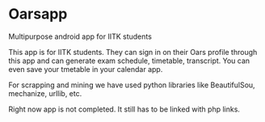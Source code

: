 # Oarsapp
Multipurpose android app for IITK students

This app is for IITK students. They can sign in on their Oars profile through this app and can generate exam schedule, timetable, transcript. You can even save your tmetable in your calendar app. 

For scrapping and mining we have used python libraries like BeautifulSou, mechanize, urllib, etc.

Right now app is not completed. It still has to be linked with php links. 
